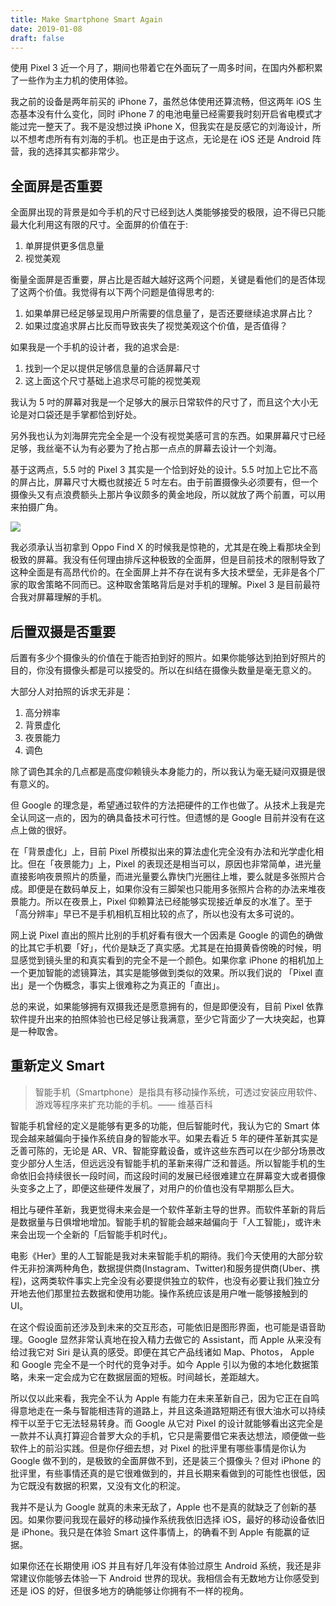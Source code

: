 ```yaml
---
title: Make Smartphone Smart Again
date: 2019-01-08
draft: false
---
```


使用 Pixel 3 近一个月了，期间也带着它在外面玩了一周多时间，在国内外都积累了一些作为主力机的使用体验。

我之前的设备是两年前买的 iPhone 7，虽然总体使用还算流畅，但这两年 iOS 生态基本没有什么变化，同时 iPhone 7 的电池电量已经需要我时刻开启省电模式才能过完一整天了。我不是没想过换 iPhone X，但我实在是反感它的刘海设计，所以不想考虑所有有刘海的手机。也正是由于这点，无论是在 iOS 还是 Android 阵营，我的选择其实都非常少。

## 全面屏是否重要

全面屏出现的背景是如今手机的尺寸已经到达人类能够接受的极限，迫不得已只能最大化利用这有限的尺寸。全面屏的价值在于:

1. 单屏提供更多信息量
2. 视觉美观

衡量全面屏是否重要，屏占比是否越大越好这两个问题，关键是看他们的是否体现了这两个价值。我觉得有以下两个问题是值得思考的:

1. 如果单屏已经足够呈现用户所需要的信息量了，是否还要继续追求屏占比？
2. 如果过度追求屏占比反而导致丧失了视觉美观这个价值，是否值得？

如果我是一个手机的设计者，我的追求会是:

1. 找到一个足以提供足够信息量的合适屏幕尺寸
2. 这上面这个尺寸基础上追求尽可能的视觉美观

我认为 5 吋的屏幕对我是一个足够大的展示日常软件的尺寸了，而且这个大小无论是对口袋还是手掌都恰到好处。

另外我也认为刘海屏完完全全是一个没有视觉美感可言的东西。如果屏幕尺寸已经足够，我丝毫不认为有必要为了抢占那一点点的屏幕去设计一个刘海。

基于这两点，5.5 吋的 Pixel 3 其实是一个恰到好处的设计。5.5 吋加上它比不高的屏占比，屏幕尺寸大概也就接近 5 吋左右。由于前置摄像头必须要有，但一个摄像头又有点浪费额头上那片争议颇多的黄金地段，所以就放了两个前置，可以用来拍摄广角。

![](/images/pixel3.jpg)

我必须承认当初拿到 Oppo Find X 的时候我是惊艳的，尤其是在晚上看那块全到极致的屏幕。我没有任何理由排斥这种极致的全面屏，但是目前技术的限制导致了这种全面是有高昂代价的。在全面屏上并不存在说有多大技术壁垒，无非是各个厂家的取舍策略不同而已。这种取舍策略背后是对手机的理解。Pixel 3 是目前最符合我对屏幕理解的手机。

## 后置双摄是否重要

后置有多少个摄像头的价值在于能否拍到好的照片。如果你能够达到拍到好照片的目的，你没有摄像头都是可以接受的。所以在纠结在摄像头数量是毫无意义的。

大部分人对拍照的诉求无非是：

1. 高分辨率
2. 背景虚化
3. 夜景能力
4. 调色

除了调色其余的几点都是高度仰赖镜头本身能力的，所以我认为毫无疑问双摄是很有意义的。

但 Google 的理念是，希望通过软件的方法把硬件的工作也做了。从技术上我是完全认同这一点的，因为的确具备技术可行性。但遗憾的是 Google 目前并没有在这点上做的很好。

在「背景虚化」上，目前 Pixel 所模拟出来的算法虚化完全没有办法和光学虚化相比。但在「夜景能力」上，Pixel 的表现还是相当可以，原因也非常简单，进光量直接影响夜景照片的质量，而进光量要么靠快门光圈往上堆，要么就是多张照片合成。即便是在数码单反上，如果你没有三脚架也只能用多张照片合称的办法来堆夜景能力。所以在夜景上，Pixel 仰赖算法已经能够实现接近单反的水准了。至于「高分辨率」早已不是手机相机互相比较的点了，所以也没有太多可说的。

网上说 Pixel 直出的照片比别的手机好看有很大一个因素是 Google 的调色的确做的比其它手机要「好」，代价是缺乏了真实感。尤其是在拍摄黄昏傍晚的时候，明显感觉到镜头里的和真实看到的完全不是一个颜色。如果你拿 iPhone 的相机加上一个更加智能的滤镜算法，其实是能够做到类似的效果。所以我们说的 「Pixel 直出」是一个伪概念，事实上很难称之为真正的「直出」。

总的来说，如果能够拥有双摄我还是愿意拥有的，但是即便没有，目前 Pixel 依靠软件提升出来的拍照体验也已经足够让我满意，至少它背面少了一大块突起，也算是一种取舍。

## 重新定义 Smart

> 智能手机（Smartphone）是指具有移动操作系统，可透过安装应用软件、游戏等程序来扩充功能的手机。—— 维基百科

智能手机曾经的定义是能够有更多的功能，但后智能时代，我认为它的 Smart 体现会越来越偏向于操作系统自身的智能水平。如果去看近 5 年的硬件革新其实是乏善可陈的，无论是 AR、VR、智能穿戴设备，或许这些东西可以在少部分场景改变少部分人生活，但远远没有智能手机的革新来得广泛和普适。所以智能手机的生命依旧会持续很长一段时间，而这段时间的发展已经很难建立在屏幕变大或者摄像头变多之上了，即便这些硬件发展了，对用户的价值也没有早期那么巨大。

相比与硬件革新，我更觉得未来会是一个软件革新主导的世界。而软件革新的背后是数据量与日俱增地增加。智能手机的智能会越来越偏向于「人工智能」，或许未来会出现一个全新的「后智能手机时代」。

电影《Her》里的人工智能是我对未来智能手机的期待。我们今天使用的大部分软件无非扮演两种角色，数据提供商(Instagram、Twitter)和服务提供商(Uber、携程)，这两类软件事实上完全没有必要提供独立的软件，也没有必要让我们独立分开地去他们那里拉去数据和使用功能。操作系统应该是用户唯一能够接触到的 UI。

在这个假设面前还涉及到未来的交互形态，可能依旧是图形界面，也可能是语音助理。Google 显然非常认真地在投入精力去做它的 Assistant，而 Apple 从来没有给过我它对 Siri 是认真的感受。即便在其它产品线诸如 Map、Photos， Apple 和 Google 完全不是一个时代的竞争对手。如今 Apple 引以为傲的本地化数据策略，未来一定会成为它在数据层面的短板。时间越长，差距越大。

所以仅以此来看，我完全不认为 Apple 有能力在未来革新自己，因为它正在自鸣得意地走在一条与智能相违背的道路上，并且这条道路短期还有很大油水可以持续榨干以至于它无法轻易转身。而 Google 从它对 Pixel 的设计就能够看出这完全是一款并不认真打算迎合普罗大众的手机，它只是需要借它来表达想法，顺便做一些软件上的前沿实践。但是你仔细去想，对 Pixel 的批评里有哪些事情是你认为 Google 做不到的，是极致的全面屏做不到，还是装三个摄像头？但对 iPhone 的批评里，有些事情还真的是它很难做到的，并且长期来看做到的可能性也很低，因为它既没有数据的积累，又没有文化的积淀。

我并不是认为 Google 就真的未来无敌了，Apple 也不是真的就缺乏了创新的基因。如果你要问我现在最好的移动操作系统我依旧选择 iOS，最好的移动设备依旧是 iPhone。我只是在体验 Smart 这件事情上，的确看不到 Apple 有能赢的证据。

如果你还在长期使用 iOS 并且有好几年没有体验过原生 Android 系统，我还是非常建议你能够去体验一下 Android 世界的现状。我相信会有无数地方让你感受到还是 iOS 的好，但很多地方的确能够让你拥有不一样的视角。











